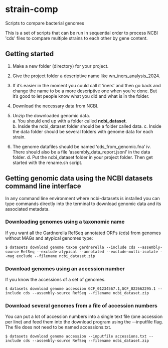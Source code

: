 # strain-comp
Scripts to compare bacterial genomes

This is a set of scripts that can be run in sequential order to process NCBI 'cds' files to compare multiple strains to each other by gene content.


## Getting started ##

1.	Make a new folder (directory) for your project.
  2.	Give the project folder a descriptive name like wn_iners_analysis_2024.
  3.	If it’s easier in the moment you could call it ‘iners’ and then go back and change the name to be a more descriptive one when you’re done.  But it’s good to let people know what you did and what is in the folder.

4.	Download the necessary data from NCBI.

5.	Unzip the downloaded genomic data.  
   a.	You should end up with a folder called **ncbi_dataset**.  
   b.	Inside the ncbi_dataset folder should be a folder called data.
   c.	Inside the data folder should be several folders with genome data for each strain.
1.	The genome datafiles should be named ‘cds_from_genomic.fna’
iv.	There should also be a file ‘assembly_data_report.jsonl’ in the data folder.
d.	Put the ncbi_dataset folder in your project folder.  Then get started with the rename.sh script.



## Getting genomic data using the NCBI datasets command line interface
In any command line environment where ncbi-datasets is installed you can type commands directly into the terminal to download genomic data and its associated metadata.

### Downloading genomes using a taxonomic name

If you want all the Gardnerella RefSeq annotated ORFs (cds) from genomes without MAGs and atypical genomes type:

  `$ datasets download genome taxon gardnerella --include cds --assembly-source RefSeq --exclude-atypical --annotated --exclude-multi-isolate --mag exclude --filename ncbi_dataset.zip`


### Download genomes using an accession number

If you know the accessions of a set of genomes.

  `$ datasets download genome accession GCF_01234567.1,GCF_022662295.1 --include cds --assembly-source RefSeq --filename ncbi_dataset.zip`

### Download several genomes from a file of accession numbers ###

You can put a lot of accession numbers into a single text file (one accession per line) and feed them into the download program using the --inputfile flag.  The file does not need to be named accessions.txt.

 `$ datasets download genome accession --inputfile accessions.txt --include cds --assembly-source RefSeq --filename ncbi_dataset.zip`
